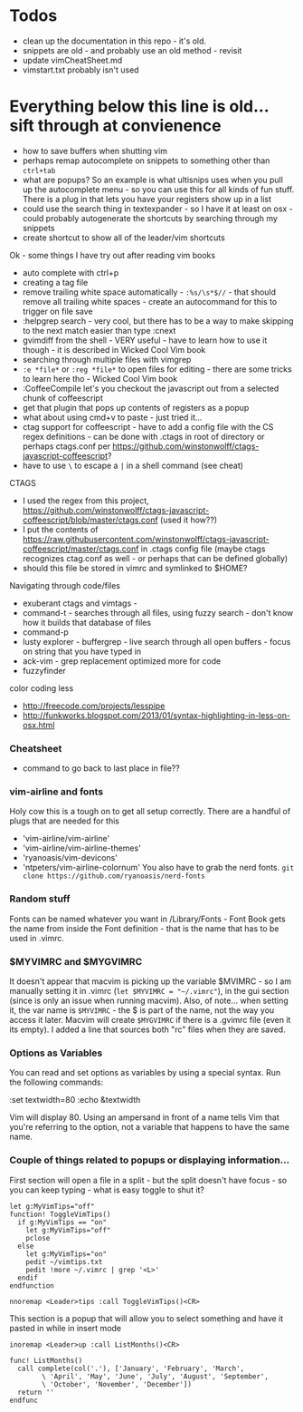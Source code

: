 # Todos
* clean up the documentation in this repo - it's old. 
* snippets are old - and probably use an old method - revisit
* update vimCheatSheet.md
* vimstart.txt probably isn't used

# Everything below this line is old... sift through at convienence
- how to save buffers when shutting vim
- perhaps remap autocomplete on snippets to something other than `ctrl+tab`
- what are popups? So an example is what ultisnips uses when you pull up the autocomplete menu - so you can use this for all kinds of fun stuff. There is a plug in that lets you have  your registers show up in a list
- could use the search thing in textexpander - so I have it at least on osx - could probably autogenerate the shortcuts by searching through my snippets
- create shortcut to show all of the leader/vim shortcuts


Ok - some things I have try out after reading vim books
- auto complete with ctrl+p
- creating a tag file
- remove trailing white space automatically - `:%s/\s*$//` - that should remove all trailing white spaces - create an autocommand for this to trigger on file save
- :helpgrep search - very cool, but there has to be a way to make skipping to the next match easier than type :cnext
- gvimdiff from the shell - VERY useful - have to learn how to use it though - it is described in Wicked Cool Vim book
- searching through multiple files with vimgrep
- `:e *file*` or `:reg *file*` to open files for editing - there are some tricks to learn here tho - Wicked Cool Vim book
- :CoffeeCompile let's you checkout the javascript out from a selected chunk of coffeescript
- get that plugin that pops up contents of registers as a popup
- what about using cmd+v to paste - just tried it... 
- ctag support for coffeescript - have to add a config file with the CS regex definitions - can be done with .ctags in root of directory or perhaps ctags.conf per https://github.com/winstonwolff/ctags-javascript-coffeescript?
- have to use `\` to escape a `|` in a shell command (see <L>cheat)

CTAGS
- I used the regex from this project, https://github.com/winstonwolff/ctags-javascript-coffeescript/blob/master/ctags.conf (used it how??)
- I put the contents of https://raw.githubusercontent.com/winstonwolff/ctags-javascript-coffeescript/master/ctags.conf in .ctags config file (maybe ctags recognizes ctag.conf as well - or perhaps that can be defined globally)
- should this file be stored in vimrc and symlinked to $HOME?

Navigating through code/files
- exuberant ctags and vimtags - 
- command-t - searches through all files, using fuzzy search - don't know how it builds that database of files
- command-p
- lusty explorer - buffergrep - live search through all open buffers - focus on string that you have typed in 
- ack-vim - grep replacement optimized more for code
- fuzzyfinder


color coding less
- http://freecode.com/projects/lesspipe
- http://funkworks.blogspot.com/2013/01/syntax-highlighting-in-less-on-osx.html


### Cheatsheet

- command to go back to last place in file??


### vim-airline and fonts
Holy cow this is a tough on to get all setup correctly. There are a handful of plugs that are needed for this
* 'vim-airline/vim-airline'
* 'vim-airline/vim-airline-themes'
* 'ryanoasis/vim-devicons'
* 'ntpeters/vim-airline-colornum'
You also have to grab the nerd fonts. `git clone https://github.com/ryanoasis/nerd-fonts`

### Random stuff

Fonts can be named whatever you want in /Library/Fonts - Font Book gets the name from inside the Font definition - that is the name that has to be used in .vimrc.

### $MYVIMRC and $MYGVIMRC

It doesn't appear that macvim is picking up the variable $MVIMRC - so I am manually setting it in .vimrc (`let $MYVIMRC = "~/.vimrc"`), in the gui section (since is only an issue when running macvim). Also, of note... when setting it, the var name is `$MYVIMRC` - the $ is part of the name, not the way you access it later. Macvim will create `$MYGVIMRC` if there is a .gvimrc file (even it its empty). I added a line that sources both "rc" files when they are saved. 

### Options as Variables

You can read and set options as variables by using a special syntax. Run the following commands:

:set textwidth=80
:echo &textwidth

Vim will display 80. Using an ampersand in front of a name tells Vim that you're referring to the option, not a variable that happens to have the same name.

### Couple of things related to popups or displaying information...

First section will open a file in a split - but the split doesn't have focus - so you can keep typing - what is easy toggle to shut it?
```
let g:MyVimTips="off"
function! ToggleVimTips()
  if g:MyVimTips == "on"
    let g:MyVimTips="off"
    pclose
  else
    let g:MyVimTips="on"
    pedit ~/vimtips.txt
    pedit !more ~/.vimrc | grep '<L>' 
  endif
endfunction

nnoremap <Leader>tips :call ToggleVimTips()<CR>
```

This section is a popup that will allow you to select something and have it pasted in while in insert mode
```
inoremap <Leader>up :call ListMonths()<CR>

func! ListMonths()
  call complete(col('.'), ['January', 'February', 'March',
        \ 'April', 'May', 'June', 'July', 'August', 'September',
        \ 'October', 'November', 'December'])
  return ''
endfunc
```
